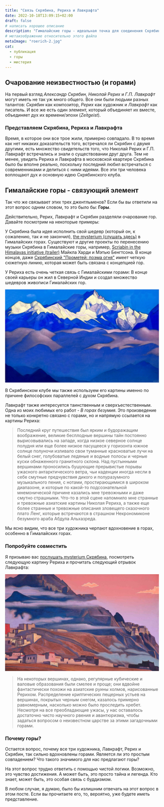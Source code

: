 ```yaml
---
title: "Связь Скрябина, Рериха и Лавкрафта"
date: 2022-10-18T13:09:15+02:00
draft: false
# написать хорошее описание
description: "Гималайские горы - идеальная точка для соединения Скрябина, Рериха и Лавкрафта. Их очарование горами глубоко и проникновенно. Все они создали произведения, которые в значительной степени вдохновлены горами. Но почему горы так завораживают нас?"
# метаизображение относительно этого файла
metaImage: "roerich-2.jpg" 
cat:
  - публикация
  - горы
  - мистерия
---
```


## Очарование неизвестностью (и горами)

На первый взгляд *Александр Скрябин*, *Николай Рерих* и *Г.П. Лавкрафт* могут иметь не так уж много общего.
Все они были людьми разных талантов: *Скрябин* как композитор, *Рерих* как художник и *Лавкрафт* как писатель.
И все же есть один элемент, который объединяет их вместе, объединяет дух их времени/эпохи (*Zeitgeist*).

### Представляем Скрябина, Рериха и Лавкрафта

Время, в которое они все трое жили, примерно совпадало.
В то время как нет никаких доказательств того, встречался ли Скрябин с двумя другими, есть множество свидетельств того, что Николай Рерих и Г.П. Лавкрафт встречались и знали о существовании друг друга.
Тем не менее, увидеть Рериха и Лавкрафта в московской квартире Скрябина было бы вполне реально, поскольку последний любил встречаться с современниками и делиться с ними идеями.
Все эти три человека воплощают дух и основную идею Скрябинского клуба.
 
## Гималайские горы - связующий элемент

Так что же связывает этих трех джентльменов?
Если бы вы ответили на этот вопрос одним словом, то это было бы: **Горы**.

Действительно, Рерих, Лавкрафт и Скрябин разделяли очарование гор.
Давайте посмотрим на некоторые примеры:

У Скрябина была идея исполнить свой шедевр (который он, к сожалению, так и не закончил), [the mysterium (слушать здесь)](https://www.youtube.com/watch?v=V4YSysUn-Bk) в Гималайских горах.
Существуют и другие проекты по перенесению музыки Скрябина в Гималайские горы, например, [Scriabin in the Himalayas initiative (trailer)](https://www.youtube.com/watch?v=w1Tvx_JoJY0) Майкла Харди и Мэтью Бенгтсона.
В конце концов, даже [Скрябинский "Прометей: поэма огня"](https://www.youtube.com/watch?v=V3B7uQ5K0IU&t=587s) имеет четкую сюжетную линию, которая может быть связана с концепцией гор.

У Рериха есть очень четкая связь с Гималайскими горами: В конце своей карьеры он жил в Северной Индии и создал множество шедевров живописи Гималайских гор.

![Картина Рериха с изображением Гималайских гор](roerich-1.jpg)

В Скрябинском клубе мы также используем его картины именно по причине философских параллелей с духом Скрябина.

Лавкрафт также интересуется таинственным и сверхъестественным.
Одна из моих любимых его работ - *В горах безумия*.
Это произведение не только конкретно связано с горами, но и напрямую ссылается на картины Рериха:

> Последний круг путешествия был ярким и будоражащим воображение, великие бесплодные вершины тайн постоянно вырисовывались на западе, когда низкое северное солнце полудня или еще более низкое пасущееся у горизонта южное солнце полуночи изливало свои туманные красноватые лучи на белый снег, голубоватые ледяные и водные полосы и черные куски обнаженного гранитного склона. Над пустынными вершинами проносились бушующие прерывистые порывы ужасного антарктического ветра, чьи каденции иногда несли в себе смутные предчувствия дикого и полуразумного музыкального пения, с нотами, простирающимися в широком диапазоне, и которые по какой-то подсознательной мнемонической причине казались мне тревожными и даже смутно страшными. Что-то в этой сцене напомнило мне странные и тревожные азиатские картины Николая Рериха, а также еще более странные и тревожные описания зловещего сказочного плато Ленг, которые встречаются в страшном Некрономиконе безумного араба Абдула Альхазреда.

Мы ясно видим, что все три художника черпают вдохновение в горах, особенно в Гималайских горах.

### Попробуйте совместить

Я призываю вас [послушать mysterium Скрябина](https://www.youtube.com/watch?v=V4YSysUn-Bk), посмотреть следующую картину Рериха и прочитать следующий отрывок Лавкрафта:

![картина Рериха с изображением горной деревни](roerich-2.jpg)

> На некоторых вершинах, однако, регулярные кубические и валовые образования были смелее и проще; они вдвойне фантастически похожи на азиатские руины холмов, нарисованные Рерихом. Распределение криптических пещерных устьев на вершинах, покрытых черным снегом, казалось примерно равномерным, насколько можно было проследить хребет.
> Несмотря на все преобладающие ужасы, у нас оставалось достаточно чисто научного рвения и авантюризма, чтобы задаться вопросом о неизвестном царстве за этими загадочными горами.

### Почему горы?

Остается вопрос, почему все три художника, Лавкрафт, Рерих и Скрябин, так сильно вдохновлены горами.
Является ли это простым совпадением?
Что такого значимого для нас предлагают горы?

На этот вопрос трудно ответить с помощью чистой логики.
Возможно, это чувство достижения.
А может быть, это просто тайна и легенда.
Кто знает, может быть, это особая связь с буддизмом.

В любом случае, я думаю, было бы излишним отвечать на этот вопрос в этом посте.
Если вы прочитаете его, то, вероятно, уже будете иметь представление.
